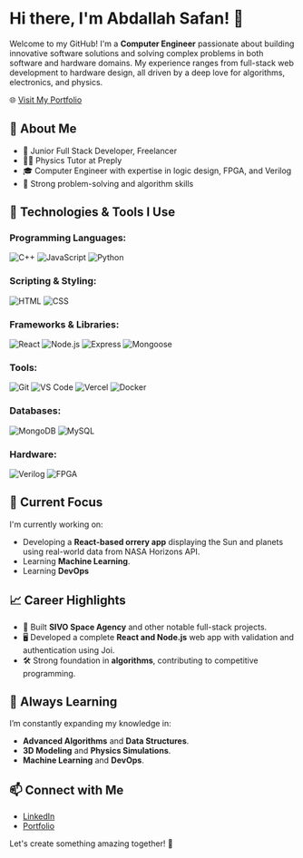 # Hi there, I'm Abdallah Safan! 👋

Welcome to my GitHub! I'm a **Computer Engineer** passionate about building innovative software solutions and solving complex problems in both software and hardware domains. My experience ranges from full-stack web development to hardware design, all driven by a deep love for algorithms, electronics, and physics.

🌐 [Visit My Portfolio](https://www.abdallahsafan.me)

## 🚀 About Me

- 💼 Junior Full Stack Developer, Freelancer  
- 👨‍🏫 Physics Tutor at Preply  
- 🎓 Computer Engineer with expertise in logic design, FPGA, and Verilog  
- 🔧 Strong problem-solving and algorithm skills  

## 🔧 Technologies & Tools I Use

### Programming Languages:
![C++](https://img.shields.io/badge/C++-00599C?style=flat-square&logo=cplusplus&logoColor=white)
![JavaScript](https://img.shields.io/badge/JavaScript-F7DF1E?style=flat-square&logo=javascript&logoColor=black)
![Python](https://img.shields.io/badge/Python-3776AB?style=flat-square&logo=python&logoColor=white)

### Scripting & Styling:
![HTML](https://img.shields.io/badge/HTML5-E34F26?style=flat-square&logo=html5&logoColor=white)
![CSS](https://img.shields.io/badge/CSS3-1572B6?style=flat-square&logo=css3&logoColor=white)

### Frameworks & Libraries:
![React](https://img.shields.io/badge/React-61DAFB?style=flat-square&logo=react&logoColor=black)
![Node.js](https://img.shields.io/badge/Node.js-339933?style=flat-square&logo=nodedotjs&logoColor=white)
![Express](https://img.shields.io/badge/Express-000000?style=flat-square&logo=express&logoColor=white)
![Mongoose](https://img.shields.io/badge/Mongoose-880000?style=flat-square&logo=mongoose&logoColor=white)

### Tools:
![Git](https://img.shields.io/badge/Git-F05032?style=flat-square&logo=git&logoColor=white)
![VS Code](https://img.shields.io/badge/VS_Code-007ACC?style=flat-square&logo=visualstudiocode&logoColor=white)
![Vercel](https://img.shields.io/badge/Vercel-000000?style=flat-square&logo=vercel&logoColor=white)
![Docker](https://img.shields.io/badge/Docker-2496ED?style=flat-square&logo=docker&logoColor=white)

### Databases:
![MongoDB](https://img.shields.io/badge/MongoDB-47A248?style=flat-square&logo=mongodb&logoColor=white)
![MySQL](https://img.shields.io/badge/MySQL-4479A1?style=flat-square&logo=mysql&logoColor=white)

### Hardware:
![Verilog](https://img.shields.io/badge/Verilog-1E90FF?style=flat-square)
![FPGA](https://img.shields.io/badge/FPGA-FF4500?style=flat-square)

## 🎯 Current Focus

I'm currently working on:
- Developing a **React-based orrery app** displaying the Sun and planets using real-world data from NASA Horizons API.
- Learning **Machine Learning**.
- Learning **DevOps**

## 📈 Career Highlights

- 🚀 Built **SIVO Space Agency** and other notable full-stack projects.
- 🖥️ Developed a complete **React and Node.js** web app with validation and authentication using Joi.
- 🛠️ Strong foundation in **algorithms**, contributing to competitive programming.
  
## 🌱 Always Learning

I’m constantly expanding my knowledge in:
- **Advanced Algorithms** and **Data Structures**.
- **3D Modeling** and **Physics Simulations**.
- **Machine Learning** and **DevOps**.

## 📫 Connect with Me

- [LinkedIn](https://www.linkedin.com/in/abdallah-safan)
- [Portfolio](https://www.abdallahsafan.me)

Let's create something amazing together! 🚀

